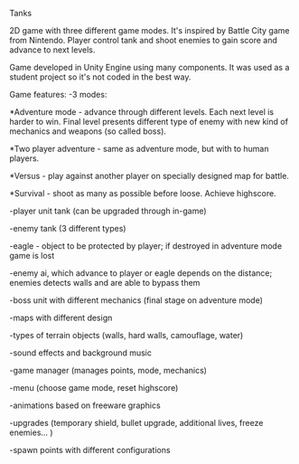 Tanks

2D game with three different game modes. It's inspired by Battle City game from Nintendo. Player control tank and shoot enemies to gain score and advance to next levels. 


Game developed in Unity Engine using many components. It was used as a student project so it's not coded in the best way.

Game features:
-3 modes:

*Adventure mode - advance through different levels. Each next level is harder to win. Final level presents different type of enemy with new kind of mechanics and weapons (so called boss). 

*Two player adventure - same as adventure mode, but with to human players. 
 
*Versus - play against another player on specially designed map for battle. 
 
*Survival - shoot as many as possible before loose. Achieve highscore.

-player unit tank (can be upgraded through in-game) 

-enemy tank (3 different types) 

-eagle - object to be protected by player; if destroyed in adventure mode game is lost

-enemy ai, which advance to player or eagle depends on the distance; enemies detects walls and are able to bypass them 

-boss unit with different mechanics (final stage on adventure mode) 

-maps with different design 

-types of terrain objects (walls, hard walls, camouflage, water) 

-sound effects and background music 

-game manager (manages points, mode, mechanics) 

-menu (choose game mode, reset highscore) 

-animations based on freeware graphics 

-upgrades (temporary shield, bullet upgrade, additional lives, freeze enemies… ) 

-spawn points with different configurations


